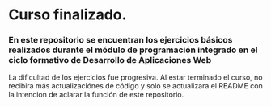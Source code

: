 # Curso finalizado.
### En este repositorio se encuentran los ejercicios básicos realizados durante el módulo de programación integrado en el ciclo formativo de Desarrollo de Aplicaciones Web

La dificultad de los ejercicios fue progresiva.
Al estar terminado el curso, no recibira más actualizaciónes de código y solo se actualizara el README con la intencion de aclarar la función de este repositorio.


